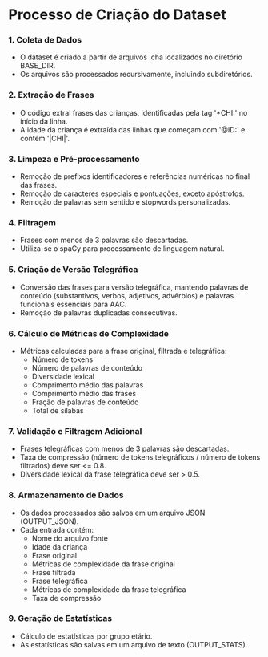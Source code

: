 # Processo de Criação do Dataset

### 1. Coleta de Dados
- O dataset é criado a partir de arquivos .cha localizados no diretório BASE_DIR.
- Os arquivos são processados recursivamente, incluindo subdiretórios.

### 2. Extração de Frases
- O código extrai frases das crianças, identificadas pela tag '*CHI:' no início da linha.
- A idade da criança é extraída das linhas que começam com '@ID:' e contêm '|CHI|'.

### 3. Limpeza e Pré-processamento
- Remoção de prefixos identificadores e referências numéricas no final das frases.
- Remoção de caracteres especiais e pontuações, exceto apóstrofos.
- Remoção de palavras sem sentido e stopwords personalizadas.

### 4. Filtragem
- Frases com menos de 3 palavras são descartadas.
- Utiliza-se o spaCy para processamento de linguagem natural.

### 5. Criação de Versão Telegráfica
- Conversão das frases para versão telegráfica, mantendo palavras de conteúdo (substantivos, verbos, adjetivos, advérbios) e palavras funcionais essenciais para AAC.
- Remoção de palavras duplicadas consecutivas.

### 6. Cálculo de Métricas de Complexidade
- Métricas calculadas para a frase original, filtrada e telegráfica:
  - Número de tokens
  - Número de palavras de conteúdo
  - Diversidade lexical
  - Comprimento médio das palavras
  - Comprimento médio das frases
  - Fração de palavras de conteúdo
  - Total de sílabas

### 7. Validação e Filtragem Adicional
- Frases telegráficas com menos de 3 palavras são descartadas.
- Taxa de compressão (número de tokens telegráficos / número de tokens filtrados) deve ser <= 0.8.
- Diversidade lexical da frase telegráfica deve ser > 0.5.

### 8. Armazenamento de Dados
- Os dados processados são salvos em um arquivo JSON (OUTPUT_JSON).
- Cada entrada contém:
  - Nome do arquivo fonte
  - Idade da criança
  - Frase original
  - Métricas de complexidade da frase original
  - Frase filtrada
  - Frase telegráfica
  - Métricas de complexidade da frase telegráfica
  - Taxa de compressão

### 9. Geração de Estatísticas
- Cálculo de estatísticas por grupo etário.
- As estatísticas são salvas em um arquivo de texto (OUTPUT_STATS).